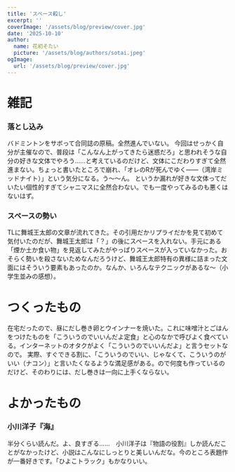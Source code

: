 ```yaml
---
title: 'スペース殺し'
excerpt: ''
coverImage: '/assets/blog/preview/cover.jpg'
date: '2025-10-10'
author:
  name: 花初そたい
  picture: '/assets/blog/authors/sotai.jpeg'
ogImage:
  url: '/assets/blog/preview/cover.jpg'
---
```

# 雑記
### 落とし込み
バドミントンをサボって合同誌の原稿。全然進んでいない。
今回はせっかく自分が主催なので、普段は「こんなん上がってきたら迷惑だろ」と思われそうな自分の好きな文体でやろう……と考えているのだけど、文体にこだわりすぎて全然進まない。ちょっと書いたところで崩れ、「オレのRが死んでゆく――（湾岸ミッドナイト）」という気分になる。う～～ん。
というか漏れが好きな文体ってだいたい個性的すぎてシャニマスに全然合わない。でも一度やってみるのも悪くはないはず。

### スペースの勢い
TLに舞城王太郎の文章が流れてきた。その引用だかリプライだかを見て初めて気付いたのだが、舞城王太郎は「？」の後にスペースを入れない。手元にある「煙か土か食い物」を見返してみたがやっぱりスペースが入っていなかった。おそらく勢いを殺さないためなんだろうけど、舞城王太郎特有の異様に詰まった文面にはそういう要素もあったのか。なんか、いろんなテクニックがあるな～（小学生並みの感想）。

# つくったもの
在宅だったので、昼にだし巻き卵とウインナーを焼いた。これに味噌汁とごはんをつけたものを「こういうのでいいんだよ定食」と心のなかで呼びよく食べている。インターネットのオタクがよく「こういうのでいいんだよ」と言うセットなので。
実際、すぐできる割に、「こういうのでいい、じゃなくて、こういうのがいい（ナコン）」と言いたくなるような満足感がある。ので何度も作っているのだけど、そのわりには、だし巻きは一向に上手くならない。

# よかったもの
### 小川洋子『海』
半分くらい読んだ。よ、良すぎる……　小川洋子は『物語の役割』しか読んだことがなかったけど、小説はこんなにしっとりと美しいんだな。今のところ表題作が一番好きです。「ひよこトラック」もかなりいい。
